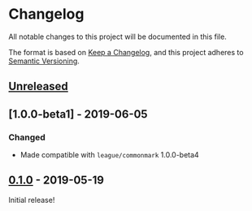 # Changelog

All notable changes to this project will be documented in this file.

The format is based on [Keep a Changelog](https://keepachangelog.com/en/1.0.0/),
and this project adheres to [Semantic Versioning](https://semver.org/spec/v2.0.0.html).

## [Unreleased][unreleased]

## [1.0.0-beta1] - 2019-06-05

### Changed

 - Made compatible with `league/commonmark` 1.0.0-beta4

## [0.1.0] - 2019-05-19

Initial release!

[unreleased]: https://github.com/thephpleague/commonmark-ext-external-link/compare/v1.0.0-beta1...HEAD
[v1.0.0-beta1]: https://github.com/thephpleague/commonmark-ext-external-link/compare/v0.1.0...v1.0.0-beta1
[0.1.0]: https://github.com/thephpleague/commonmark-ext-external-link/commits/v0.1.0
